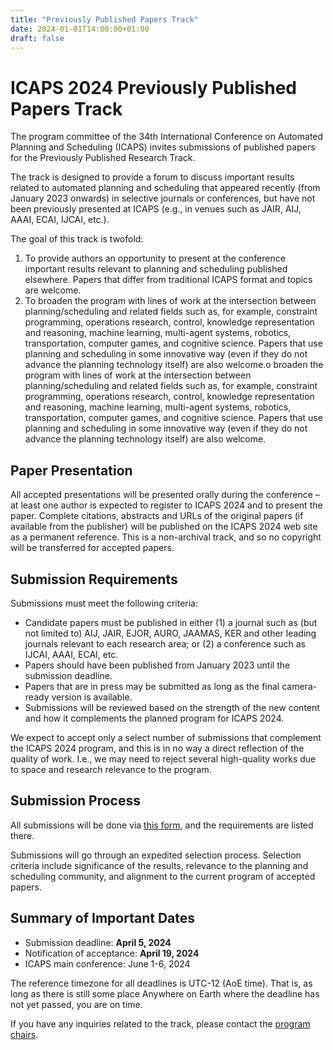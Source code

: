 ```yaml
---
title: "Previously Published Papers Track"
date: 2024-01-01T14:00:00+01:00
draft: false
---
```


# ICAPS 2024 Previously Published Papers Track

The program committee of the 34th International Conference on Automated Planning and Scheduling (ICAPS) invites submissions of published papers for the Previously Published Research Track.

The track is designed to provide a forum to discuss important results related to automated planning and scheduling that appeared recently (from January 2023 onwards) in selective journals or conferences, but have not been previously presented at ICAPS (e.g., in venues such as JAIR, AIJ, AAAI, ECAI, IJCAI, etc.).

The goal of this track is twofold:

1. To provide authors an opportunity to present at the conference important results relevant to planning and scheduling published elsewhere. Papers that differ from traditional ICAPS format and topics are welcome.
2. To broaden the program with lines of work at the intersection between planning/scheduling and related fields such as, for example, constraint programming, operations research, control, knowledge representation and reasoning, machine learning, multi-agent systems, robotics, transportation, computer games, and cognitive science. Papers that use planning and scheduling in some innovative way (even if they do not advance the planning technology itself) are also welcome.o broaden the program with lines of work at the intersection between planning/scheduling and related fields such as, for example, constraint programming, operations research, control, knowledge representation and reasoning, machine learning, multi-agent systems, robotics, transportation, computer games, and cognitive science. Papers that use planning and scheduling in some innovative way (even if they do not advance the planning technology itself) are also welcome.

## Paper Presentation

All accepted presentations will be presented orally during the conference – at least one author is expected to register to ICAPS 2024 and to present the paper. Complete citations, abstracts and URLs of the original papers (if available from the publisher) will be published on the ICAPS 2024 web site as a permanent reference. This is a non-archival track, and so no copyright will be transferred for accepted papers.

## Submission Requirements

Submissions must meet the following criteria:

* Candidate papers must be published in either (1) a journal such as (but not limited to) AIJ, JAIR, EJOR, AURO, JAAMAS, KER and other leading journals relevant to each research area; or (2) a conference such as IJCAI, AAAI, ECAI, etc.
* Papers should have been published from January 2023 until the submission deadline.
* Papers that are in press may be submitted as long as the final camera-ready version is available.
* Submissions will be reviewed based on the strength of the new content and how it complements the planned program for ICAPS 2024.

We expect to accept only a select number of submissions that complement the ICAPS 2024 program, and this is in no way a direct reflection of the quality of work. I.e., we may need to reject several high-quality works due to space and research relevance to the program.

## Submission Process

All submissions will be done via [this form](https://forms.gle/q8LHqhicJnGbo6g1A), and the requirements are listed there.

Submissions will go through an expedited selection process. Selection criteria include significance of the results, relevance to the planning and scheduling community, and alignment to the current program of accepted papers.

## Summary of Important Dates

* Submission deadline: **April 5, 2024**
* Notification of acceptance: **April 19, 2024**
* ICAPS main conference: June 1-6, 2024

The reference timezone for all deadlines is UTC-12 (AoE time). That is, as long as there is still some place Anywhere on Earth where the deadline has not yet passed, you are on time.

If you have any inquiries related to the track, please contact the [program chairs](mailto:program@icaps2024.com).
